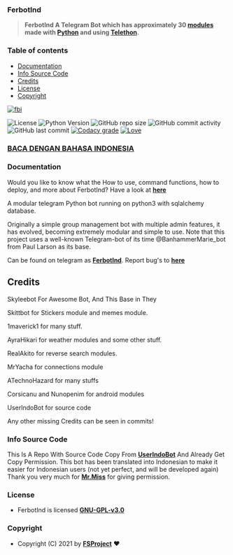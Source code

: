 ### FerbotInd

> **FerbotInd A Telegram Bot which has approximately 30 <a href="https://github.com/FS-Project/FerbotInd/tree/master/ferbot/modules">modules</a> made with <a href="https://python.org">Python</a> and using <a href="https://teletohn.dev">Telethon</a>.**

### Table of contents

- <a href="https://github.com/FS-Project/FerbotInd#Documentation-">Documentation</a>
- <a href="https://github.com/FS-Project/FerbotInd#Info-Source-Code-">Info Source Code</a>
- <a href="https://github.com/FS-Project/FerbotInd#Credits-">Credits</a>
- <a href="https://github.com/FS-Project/FerbotInd#License-">License</a>
- <a href="https://github.com/FS-Project/FerbotInd#Copyright-">Copyright</a>

<a href="https://github.com/FS-Project/FerbotInd">
<img src="https://i.ibb.co/r0L8vng/fbi.png" alt="fbi"/>
</a>

![License](https://img.shields.io/github/license/FS-Project/FerbotInd?label=License&style=for-the-badge)
![Python Version](https://img.shields.io/badge/python-3.9-blue?style=for-the-badge&logo=appveyor)
![GitHub repo size](https://img.shields.io/github/repo-size/FS-Project/FerbotInd?label=Repo%20Size&style=for-the-badge)
![GitHub commit activity](https://img.shields.io/github/commit-activity/y/FS-Project/FerbotInd?label=Commit%20&style=for-the-badge)
![GitHub last commit](https://img.shields.io/github/last-commit/fs-project/FerbotInd?label=Last%20Commit&logo=Last%20commit&style=for-the-badge)
[![Codacy grade](https://img.shields.io/codacy/grade/8bfae649db3742a883e0ac1008755db3?color=blue&label=Code%20Quality&style=for-the-badge)](https://app.codacy.com/gh/FS-Project/FerbotInd/dashboard?branch=master)
[![Love](https://img.shields.io/badge/BUILT%20WITH-%E2%9D%A4-green?style=for-the-badge&logo=appveyor)](https://gihub.com/FS-Project)

### [BACA DENGAN BAHASA INDONESIA](https://github.com/FS-Project/FerbotInd/blob/master/README.IND.md)

### Documentation

Would you like to know what the How to use, command functions, how to deploy, and more about FerbotInd? Have a look at [**here**](https://fs-project.github.io/indexen.html#dokumentasi)

A modular telegram Python bot running on python3 with sqlalchemy database.

Originally a simple group management bot with multiple admin features, it has evolved, becoming extremely modular and
simple to use. Note that this project uses a well-known Telegram-bot of its time @BanhammerMarie_bot from Paul Larson as its base.

Can be found on telegram as [**FerbotInd**](https://t.me/FerBotInd_bot).
Report bug's to [**here**](https://FS-Project.github.io/#kontak)

## Credits

Skyleebot For Awesome Bot, And This Base in They

Skittbot for Stickers module and memes module.

1maverick1 for many stuff.

AyraHikari for weather modules and some other stuff.

RealAkito for reverse search modules.

MrYacha for connections module

ATechnoHazard for many stuffs

Corsicanu and Nunopenim for android modules

UserIndoBot for source code

Any other missing Credits can be seen in commits!

### Info Source Code

This Is A Repo With Source Code Copy From [**UserIndoBot**](https://github.com/userbotindo/UserIndoBot/) And Already Get Copy Permission.
This bot has been translated into Indonesian to make it easier for Indonesian users (not yet perfect, and will be developed again)
Thank you very much for [**Mr.Miss**](https://t.me/KeselekPermen) for giving permission.

### License

- FerbotInd is licensed [**GNU-GPL-v3.0**](https://www.gnu.org/licenses/gpl-3.0)

### Copyright

- Copyright (C) 2021 by [**FSProject**](https://github.com/FS-Project) ❤️
